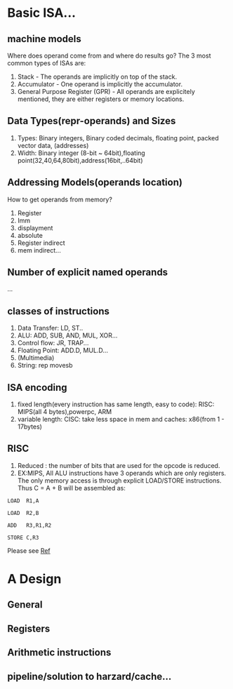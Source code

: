 # Basic ISA...

## machine models
Where does operand come from and where do results go?
The 3 most common types of ISAs are:
  1. Stack - The operands are implicitly on top of the stack.
  2. Accumulator - One operand is implicitly the accumulator.
  3. General Purpose Register (GPR) - All operands are explicitely mentioned, they are either registers or memory locations.
## Data Types(repr-operands) and Sizes 
1. Types: Binary integers, Binary coded decimals, floating point, packed vector data, (addresses)
2. Width: Binary integer (8-bit ~ 64bit),floating point(32,40,64,80bit),address(16bit,..64bit)
## Addressing Models(operands location)
How to get operands from memory? 
  1. Register
  2. Imm
  3. displayment
  4. absolute
  5. Register indirect
  6. mem indirect...
## Number of explicit named operands
...
## classes of instructions
1. Data Transfer: LD, ST..
2. ALU: ADD, SUB, AND, MUL, XOR...
3. Control flow: JR, TRAP...
4. Floating Point: ADD.D, MUL.D...
5. (Multimedia)
6. String: rep movesb
## ISA encoding
1. fixed length(every instruction has same length, easy to code): RISC: MIPS(all 4 bytes),powerpc, ARM
2. variable length: CISC: take less space in mem and caches: x86(from 1 - 17bytes)
## RISC
1. Reduced : the number of bits that are used for the opcode is reduced.
2. EX:MIPS, All ALU instructions have 3 operands which are only registers. The only memory access is through explicit LOAD/STORE instructions. 
Thus C = A + B will be assembled as:

`LOAD  R1,A`

`LOAD  R2,B`

`ADD   R3,R1,R2`

`STORE C,R3`

Please see [Ref](http://www.cs.kent.edu/~durand/CS0/Notes/Chapter05/isa.html)

# A Design
## General
## Registers
## Arithmetic instructions
## pipeline/solution to harzard/cache...
